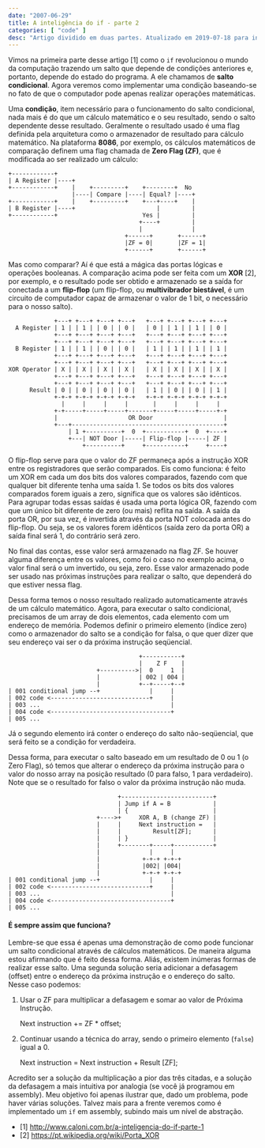```yaml
---
date: "2007-06-29"
title: A inteligência do if - parte 2
categories: [ "code" ]
desc: "Artigo dividido em duas partes. Atualizado em 2019-07-18 para inclusão no Livro do Caloni."
---
```

Vimos na primeira parte desse artigo [1] como o `if` revolucionou o mundo da computação trazendo um salto que depende de condições anteriores e, portanto, depende do estado do programa. A ele chamamos de **salto condicional**. Agora veremos como implementar uma condição baseando-se no fato de que o computador pode apenas realizar operações matemáticas.

Uma **condição**, item necessário para o funcionamento do salto condicional, nada mais é do que um cálculo matemático e o seu resultado, sendo o salto dependente desse resultado. Geralmente o resultado usado é uma flag definida pela arquitetura como o armazenador de resultado para cálculo matemático. Na plataforma **8086**, por exemplo, os cálculos matemáticos de comparação definem uma flag chamada de **Zero Flag (ZF)**, que é modificada ao ser realizado um cálculo:

    +------------+
    | A Register |----+
    +------------+    |    +---------+    +--------+  No
                      |----| Compare |----| Equal? |----+
    +------------+    |    +---------+    +---+----+    |
    | B Register |----+                       |         |
    +------------+                        Yes |         |
                                         +----+         |
                                         |              |
                                     +------+       +------+
                                     |ZF = 0|       |ZF = 1|
                                     +------+       +------+

Mas como comparar? Aí é que está a mágica das portas lógicas e operações booleanas. A comparação acima pode ser feita com um **XOR** [2], por exemplo, e o resultado pode ser obtido e armazenado se a saída for conectada a um **flip-flop** (um flip-flop, ou **multivibrador biestável**, é um circuito de computador capaz de armazenar o valor de 1 bit, o necessário para o nosso salto).

                 +---+ +---+ +---+ +---+   +---+ +---+ +---+ +---+
      A Register | 1 | | 1 | | 0 | | 0 |   | 0 | | 1 | | 1 | | 0 |
                 +---+ +---+ +---+ +---+   +---+ +---+ +---+ +---+
                 +---+ +---+ +---+ +---+   +---+ +---+ +---+ +---+
      B Register | 1 | | 1 | | 0 | | 0 |   | 1 | | 1 | | 1 | | 1 |
                 +---+ +---+ +---+ +---+   +---+ +---+ +---+ +---+
                 +---+ +---+ +---+ +---+   +---+ +---+ +---+ +---+
    XOR Operator | X | | X | | X | | X |   | X | | X | | X | | X |
                 +---+ +---+ +---+ +---+   +---+ +---+ +---+ +---+
                 +---+ +---+ +---+ +---+   +---+ +---+ +---+ +---+
          Result | 0 | | 0 | | 0 | | 0 |   | 1 | | 0 | | 0 | | 1 |
                 +-+-+ +-+-+ +-+-+ +-+-+   +-+-+ +-+-+ +-+-+ +-+-+
                   |     |     |     |       |     |     |     |
                 +-+-----+-----+-----+-------+-----+-----+-----+-+     
                 |                    OR Door                    |
                 +---+-------------------------------------------+     
                     | 1 +----------+  0  +-----------+  0  +----+
                     +---| NOT Door |-----| Flip-flop |-----| ZF |
                         +----------+     +-----------+     +----+

O flip-flop serve para que o valor do ZF permaneça após a instrução XOR entre os registradores que serão comparados. Eis como funciona: é feito um XOR em cada um dos bits dos valores comparados, fazendo com que qualquer bit diferente tenha uma saída 1. Se todos os bits dos valores comparados forem iguais a zero, significa que os valores são idênticos. Para agrupar todas essas saídas é usada uma porta lógica OR, fazendo com que um único bit diferente de zero (ou mais) reflita na saída. A saída da porta OR, por sua vez, é invertida através da porta NOT colocada antes do flip-flop. Ou seja, se os valores forem idênticos (saída zero da porta OR) a saída final será 1, do contrário será zero.

No final das contas, esse valor será armazenado na flag ZF. Se houver alguma diferença entre os valores, como foi o caso no exemplo acima, o valor final será o um invertido, ou seja, zero. Esse valor armazenado pode ser usado nas próximas instruções para realizar o salto, que dependerá do que estiver nessa flag.

Dessa forma temos o nosso resultado realizado automaticamente através de um cálculo matemático. Agora, para executar o salto condicional, precisamos de um array de dois elementos, cada elemento com um endereço de memória. Podemos definir o primeiro elemento (índice zero) como o armazenador do salto se a condição for falsa, o que quer dizer que seu endereço vai ser o da próxima instrução seqüencial.

                                         +-----------+
                                         |    Z F    |
                             +---------->|  0     1  |
                             |           | 002 | 004 |
                             |           +--+-----+--+
    | 001 conditional jump --+              |     |
    | 002 code <----------------------------+     |
    | 003 ...                                     |
    | 004 code <----------------------------------+
    | 005 ...              

Já o segundo elemento irá conter o endereço do salto não-seqüencial, que será feito se a condição for verdadeira.

Dessa forma, para executar o salto baseado em um resultado de 0 ou 1 (o Zero Flag), só temos que alterar o endereço da próxima instrução para o valor do nosso array na posição resultado (0 para falso, 1 para verdadeiro). Note que se o resultado for falso o valor da próxima instrução não muda.

                                   +--------------------------+
                                   | Jump if A = B            |
                                   | {                        |
                             +---->+     XOR A, B (change ZF) |
                             |     |     Next instruction =   |
                             |     |         Result[ZF];      |
                             |     | }                        |
                             |     +--------+-----+-----------+
                             |              |     |
                             |            +-+-+ +-+-+
                             |            |002| |004|
                             |            +-+-+ +-+-+
    | 001 conditional jump --+              |     |
    | 002 code <----------------------------+     |
    | 003 ...                                     |
    | 004 code <----------------------------------+
    | 005 ...              

#### É sempre assim que funciona?

Lembre-se que essa é apenas uma demonstração de como pode funcionar um salto condicional através de cálculos matemáticos. De maneira alguma estou afirmando que é feito dessa forma. Aliás, existem inúmeras formas de realizar esse salto. Uma segunda solução seria adicionar a defasagem (offset) entre o endereço da próxima instrução e o endereço do salto. Nesse caso podemos:

1. Usar o ZF para multiplicar a defasagem e somar ao valor de Próxima Instrução.

    Next instruction += ZF * offset;

2. Continuar usando a técnica do array, sendo o primeiro elemento (`false`) igual a 0.

    Next instruction = Next instruction + Result [ZF];

Acredito ser a solução da multiplicação a pior das três citadas, e a solução da defasagem a mais intuitiva por analogia (se você já programou em assembly). Meu objetivo foi apenas ilustrar que, dado um problema, pode haver várias soluções. Talvez mais para a frente veremos como é implementado um `if` em assembly, subindo mais um nível de abstração.

 - [1] http://www.caloni.com.br/a-inteligencia-do-if-parte-1
 - [2] https://pt.wikipedia.org/wiki/Porta_XOR
